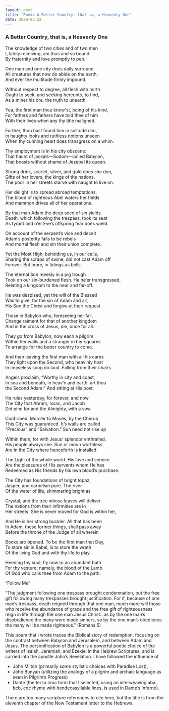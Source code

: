```yaml
---
layout: post
title: "Poem: A Better Country, that is, a Heavenly One"
date: 2020-03-22
---
```


### A Better Country, that is, a Heavenly One

The knowledge of two cities and of two men  
I, lately receiving, am thus and so bound  
By fraternity and love promptly to pen.  

One man and one city does daily surround  
All creatures that now do abide on the earth,  
And ever the multitude firmly impound.  

Without respect to degree, all flesh with mirth  
Ought to seek, and seeking hereunto, to find,  
As a miner his ore, the truth to unearth.  

Yea, the first man thou know'st, being of his kind,  
For fathers and fathers have told thee of him  
With their lives when any thy title maligned.  

Further, thou hast found him in solitude dim,  
In haughty looks and ruthless notions unseen  
When thy cunning heart does transgress on a whim.  

Thy employment is in his city obscene:  
That haunt of jackals—Sodom—called Babylon,    
That boasts without shame of Jezebel its queen.  

Strong drink, scarlet, silver, and gold does she don,  
Gifts of her lovers, the kings of the nations.  
The poor in her streets starve with naught to live on.  

Her delight is to spread abroad temptations.  
The blood of righteous Abel waters her fields  
And mammon drives all of her operations.  

By that man Adam the deep seed of sin yields  
Death, which following the trespass, took its seat  
As tyrant and o’er Eve’s offspring fear does wield.  

On account of the serpent’s vice and deceit  
Adam’s posterity falls to be rebels  
And mortal flesh and sin their union complete.  

Yet the Most High, beholding us, in our cells,  
Sharing the scraps of swine, did not cast Adam off  
Forever. But more, in tidings as bells  

The eternal Son meekly in a pig trough  
Took on our sin-burdened flesh. He ne’er transgressed,  
Relating a kingdom to the near and far-off.  

He was despised, yet the will of the Blessed  
Was to give, for the sin of Adam and all,  
His Son the Christ and forgive at their request  

Those in Babylon who, foreseeing her fall,  
Change raiment for that of another kingdom  
And in the cross of Jesus, die, once for all.  

They go from Babylon, now each a pilgrim    
Within her walls and a stranger in her squares  
To arrange for the better country to come.  

And then leaving the first man with all his cares  
They light upon the Second, who heav’nly host  
In ceaseless song do laud. Falling from their chairs  

Angels proclaim, “Worthy in city and coast,  
In sea and beneath, in heav’n and earth, art thou  
the Second Adam!” And sitting at His post,  

He rules yesterday, for forever, and now  
The City that Abram, Issac, and Jacob  
Did pine for and the Almighty, with a vow  

Confirmed. Moro’er to Moses, by the Cherub  
This City was guaranteed. It’s walls are called  
“Precious” and “Salvation.” Sun need not rise up  

Within them, for with Jesus’ splendor enthralled,  
His people always see. Sun or moon worthless  
Are in the City where henceforth is installed  

The Light of the whole world. His love and service    
Are the pleasures of His servants whom He has  
Redeemed as His friends by his own blood’s purchase.  

The City has foundations of bright topaz,  
Jasper, and carnelian pure. The river  
Of the water of life, shimmering bright as  

Crystal, and the tree whose leaves will deliver  
The nations from their infirmities are in  
Her streets. She is never moved for God is within her,  

And He is her strong buckler. All that has been  
In Adam, these former things, shall pass away  
Before the throne of the Judge of all wherein  

Books are opened. To be the first man that Day,  
To store sin in Babel, is to store the wrath  
Of the living God and with thy life to play.  

Heeding thy soul, fly now to an abundant bath  
For thy vesture; namely, the blood of the Lamb  
Of God who calls thee from Adam to the path:  

“Follow Me”

“The judgment following one trespass brought condemnation, but the free gift following many trespasses brought justification. For if, because of one man’s trespass, death reigned through that one man, much more will those who receive the abundance of grace and the free gift of righteousness reign in life through the one man Jesus Christ...as by the one man’s disobedience the many were made sinners, so by the one man’s obedience the many will be made righteous.” (Romans 5)

This poem that I wrote traces the Biblical story of redemption, focusing on the contrast between Babylon and Jerusalem, and between Adam and Jesus. The personification of Babylon is a powerful poetic choice of the writers of Isaiah, Jeremiah, and Ezekiel in the Hebrew Scriptures, and is carried into the apostle John’s Revelation. I have followed the influence of

- John Milton (primarily some stylistic choices with Paradise Lost),  
- John Bunyan (utilizing the analogy of a pilgrim and archaic language as seen in Pilgrim’s Progress)
- Dante (the terza rima form that I selected, using an interweaving aba, bcb, cdc rhyme with hendecasyllable lines, is used in Dante’s Inferno).   

There are too many scripture references to cite here, but the title is from the eleventh chapter of the New Testament letter to the Hebrews.
